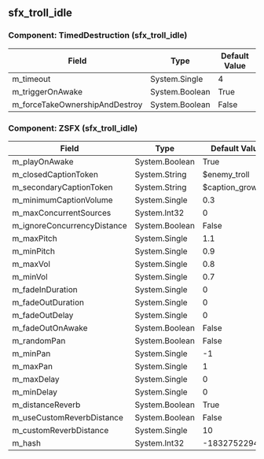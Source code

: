 ## sfx_troll_idle

### Component: TimedDestruction (sfx_troll_idle)

|Field|Type|Default Value|
|---|---|---|
|m_timeout|System.Single|4|
|m_triggerOnAwake|System.Boolean|True|
|m_forceTakeOwnershipAndDestroy|System.Boolean|False|

### Component: ZSFX (sfx_troll_idle)

|Field|Type|Default Value|
|---|---|---|
|m_playOnAwake|System.Boolean|True|
|m_closedCaptionToken|System.String|$enemy_troll|
|m_secondaryCaptionToken|System.String|$caption_growling|
|m_minimumCaptionVolume|System.Single|0.3|
|m_maxConcurrentSources|System.Int32|0|
|m_ignoreConcurrencyDistance|System.Boolean|False|
|m_maxPitch|System.Single|1.1|
|m_minPitch|System.Single|0.9|
|m_maxVol|System.Single|0.8|
|m_minVol|System.Single|0.7|
|m_fadeInDuration|System.Single|0|
|m_fadeOutDuration|System.Single|0|
|m_fadeOutDelay|System.Single|0|
|m_fadeOutOnAwake|System.Boolean|False|
|m_randomPan|System.Boolean|False|
|m_minPan|System.Single|-1|
|m_maxPan|System.Single|1|
|m_maxDelay|System.Single|0|
|m_minDelay|System.Single|0|
|m_distanceReverb|System.Boolean|True|
|m_useCustomReverbDistance|System.Boolean|False|
|m_customReverbDistance|System.Single|10|
|m_hash|System.Int32|-1832752294|


